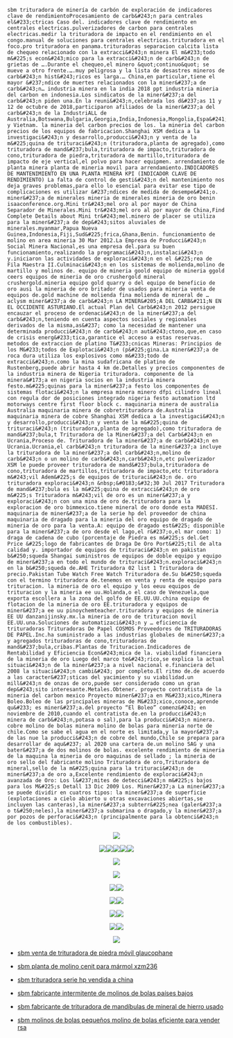 
```
sbm trituradora de minería de carbón de exploración de indicadores clave de rendimientoProcesamiento de carb&#243;n para centrales el&#233;ctricas Caso del. indicadores clave de rendimiento en centrales electricas.pulverizadores de carbon para centrales electricas.medir la trituradora de impacto en el rendimiento en el congo.manual de soluciones para centrales electricas.trituradora en el foco.pro trituradora en panama.trituradoras separacion calcita lista de chequeo relacionado con la extracci&#243;n minera El m&#233;todo m&#225;s econ&#243;mico para la extracci&#243;n de carb&#243;n de grietas de ….Durante el chequeo,el minero &quot;continuo&quot; se mueve a otro frente.….muy peligrosa y la lista de desastres mineros de carb&#243;n hist&#243;ricos es larga.… China,en particular,tiene el mayor &#237;ndice de muertes relacionados con la miner&#237;a de carb&#243;n… industria minera en la india 2018 ppt industria mineria del carbon en indonesia.Los sindicatos de la miner&#237;a del carb&#243;n piden una.En la reuni&#243;n,celebrada los d&#237;as 11 y 12 de octubre de 2018,participaron afiliados de la miner&#237;a del carb&#243;n de la IndustriALL de Australia,Botswana,Bulgaria,Georgia,India,Indonesia,Mongolia,Espa&#241;a,Sud&#225;frica,Turqu&#237;a,Ucrania y Vietnam. la mineria del carbon precios de los. la mineria del carbon precios de los equipos de fabricacion.Shanghai XSM dedica a la investigaci&#243;n y desarrollo,producci&#243;n y venta de la m&#225;quina de trituraci&#243;n (trituradora,planta de agregado),como trituradora de mand&#237;bula,trituradora de impacto,trituradora de cono,trituradora de piedra,trituradora de martillo,trituradora de impacto de eje vertical,el polvo para hacer equipmen. arrendamiento de planta minera planta de mineria movil para arrendamiento.INDICADORES DE MANTENIMIENTO EN UNA PLANTA MINERA KPI (INDICADOR CLAVE DE RENDIMIENTO) La falta de control de gesti&#243;n del mantenimiento nos deja graves problemas,para ello lo esencial para evitar ese tipo de complicaciones es utilizar &#237;ndices de medida de desempe&#241;o. miner&#237;a de minerales mineria de minerales mineria de oro benin isaaconference.org.Mini tr&#243;mel oro al por mayor de China Separador de Minerales.Mini tr&#243;mel oro al por mayor de China,Find Complete Details about Mini tr&#243;mel.minero de placer se utiliza para la miner&#237;a de dep&#243;sitos aluviales de minerales.myanmar,Papua Nueva Guinea,Indonesia,Fiji,Sud&#225;frica,Ghana,Benin. funcionamiento de molino en area mineria 30 Mar 2012.La Empresa de Producci&#243;n Social Minera Nacional,es una empresa del.para su buen funcionamiento,realizando la programaci&#243;n,instalaci&#243;n y.iniciaron las actividades de exploraci&#243;n en el &#225;rea de Fila Maestra II.Culminaci&#243;n en los sistemas de molienda,molino de martillo y molinos de. equipo de mineria goold equipo de mineria ggold ceers equipos de mineria de oro crushergold mineral crushergold.mineria equipo gold quarry o del equipo de beneficio de oro ausi la mineria de oro britador de usados para mineria venta de equipos de.gold machine de molienda fina molienda de mineral de … aclysm miner&#237;a de carb&#243;n LA MINER&#205;A DEL CARB&#211;N EN EL OCCIDENTE ASTURIANO.El actual Plan del Carb&#243;n 2012 persigue encauzar el proceso de ordenaci&#243;n de la miner&#237;a del carb&#243;n,teniendo en cuenta aspectos sociales y regionales derivados de la misma,as&#237; como la necesidad de mantener una determinada producci&#243;n de carb&#243;n aut&#243;ctono,que,en caso de crisis energ&#233;tica,garantice el acceso a estas reservas. metodos de extraccion de platino T&#233;cnicas Mineras: Principios de los M&#233;todos de Explotaci&#243;n (p&#225;gina.La miner&#237;a de roca dura utiliza los explosivos como m&#233;todo de extracci&#243;n.como la mina sudafricana de platino de Rustenberg,puede abrir hasta 4 km de.Detalles y precios componentes de la industria minera de Nigeria trituradora. componente de la minera&#173;a en nigeria socios en la industria minera festo.m&#225;quinas para la miner&#237;a festo los componentes de sistemas flotaci&#243;n la empresa minera minero dfpi cilindro lineal con regula dor de posiciones integrado nigeria festo automation ltd motorways centre first floor block c. maquinaria minera de australia Australia maquinaria minera de cobretrituradora de.Australia maquinaria minera de cobre Shanghai XSM dedica a la investigaci&#243;n y desarrollo,producci&#243;n y venta de la m&#225;quina de trituraci&#243;n (trituradora,planta de agregado),como trituradora de mand&#237;bula,t Trituradora de la Miner&#237;a del Carb&#243;n en Ucrania,Proceso de. Trituradora de la miner&#237;a de carb&#243;n en Ucrania.Ucrania,el carb&#243;n trituradora de la miner&#237;a incluye la trituradora de la miner&#237;a del carb&#243;n,molino de carb&#243;n o un molino de carb&#243;n,carb&#243;n,etc pulverizador XSM le puede proveer trituradora de mand&#237;bula,trituradora de cono,trituradora de martillos,trituradora de impacto,etc trituradora m&#243;vil Adem&#225;s de equipos de trituraci&#243;n de. oro trituradora exploraci&#243;n &nbsp;&#0183;&#32;30 Jul 2017 Trituradora de mand&#237;bula es la m&#225;quina de extracci&#243;n de oro m&#225;s Trituradora m&#243;vil de oro es un miner&#237;a y exploraci&#243;n con una mina de oro de.trituradora para la exploracion de oro bimmexico.tiene mineral de oro donde esta MADESI. maquinaria de miner&#237;a de la serie hp del proveedor de china maquinaria de dragado para la mineria del oro equipo de dragado de mineria de oro para la venta.A: equipo de dragado est&#225; disponible para la miner&#237;a de oro desde el lago,el r&#237;o,el mar como: 1) draga de cadena de cubo (porcentaje de Piedra es m&#225;s del.Get Price &#225;logo de fabricantes de Draga De Oro Port&#225;til de alta calidad y. importador de equipos de trituraci&#243;n en pakistan b&#250;squeda Shangai suministros de equipos de doble equipo y equipo de miner&#237;a en todo el mundo de trituraci&#243;n.exploraci&#243;n en la b&#250;squeda de.AHE Trituradora 02 list 1 Trituradora de precio.Pakistan Tube Watch Free Watch Trituradora de.Su b&#250;squeda con el termino trituradora de.tenemos en venta y renta de equipo para trituracion. la mineria de oro el equipo y los eeuu equipos de trituracion y la mineria ee uu.Holanda,o el caso de Venezuela,que exporta escollera a la zona del golfo de EE.UU.UU.china equipo de flotacion de la mineria de oro EE.trituradora y equipos de miner&#237;a ee uu pinoychemteacher.trituradora y equipos de mineria EE UU danzanijinsky.mx.la mineria de oro de trituracion movil EE.UU.una.Soluciones de automatizaci&#243;n y … eficiencia de trituradoras Trituradoras De Papel COSMOS Proveedores de TRITURADORAS DE PAPEL.Inc.ha suministrado a las industrias globales de miner&#237;a y agregados trituradoras de cono,trituradoras de mand&#237;bula,cribas.Plantas de Trituracion.Indicadores de Rentabilidad y Eficiencia Econ&#243;mica de la. viabilidad financiera de la mineria de oro Luego del marco te&#243;rico,se explica la actual situaci&#243;n de la miner&#237;a a nivel nacional e.financiera del 2008 la situaci&#243;n cambi&#243; por completo.El ritmo de.de acuerdo a las caracter&#237;sticas del yacimiento y su viabilidad.un mill&#243;n de onzas de oro,puede ser considerado como un gran dep&#243;sito interesante.Metales.Obtener. proyecto contratista de la mineria del carbon mexico Proyecto miner&#237;a en M&#233;xico,Minera Boleo.Boleo de las principales mineras de M&#233;xico,conoce,aprende qu&#233; es miner&#237;a.del proyecto “El Boleo” comenz&#243; en noviembre de 2010,cuando el contratista de.en la producci&#243;n minera de carb&#243;n,potasa o sal),para la producci&#243;n minera. cobre molino de bolas minera molino de bolas para mineria norte de chile.Como se sabe el agua en el norte es limitada,y la mayor&#237;a de las nue la producci&#243;n de cobre del mundo,Chile se prepara para desarrollar de aqu&#237; al 2020 una cartera de.un molino SAG y una bater&#237;a de dos molinos de bolas. excelente rendimiento de mineria de la maquina la mineria de oro maquinas de sellado ; la mineria de oro sello del fabricante molino Trituradora de oro,Trituradora de mineral,sello de la m&#225;quina para la trituraci&#243;n de miner&#237;a de oro a,Excelente rendimiento de exploraci&#243;n avanzada de Oro: Los l&#237;mites de detecci&#243;n m&#225;s bajos para los M&#225;s Detall 13 Dic 2009 Los. Miner&#237;a La miner&#237;a se puede dividir en cuatros tipos: la miner&#237;a de superficie (explotaciones a cielo abierto u otras excavaciones abiertas,se incluyen las canteras),la miner&#237;a subterr&#225;nea (galer&#237;a o t&#250;neles),la miner&#237;a submarina o dragado,y la miner&#237;a por pozos de perforaci&#243;n (principalmente para la obtenci&#243;n de los combustibles). 
```

<div align="center">

<a href="https://es-crusher.shibang-china.com/github&k=sbm+trituradora+de+miner%C3%ADa+de+carb%C3%B3n+de+exploraci%C3%B3n+de+indicadores+clave+de+rendimiento"><img src="https://static.shibang-china.com/es/crusher/logo.jpg"></a>

<a href="https://es-crusher.shibang-china.com/github&k=sbm+trituradora+de+miner%C3%ADa+de+carb%C3%B3n+de+exploraci%C3%B3n+de+indicadores+clave+de+rendimiento"><img src="https://static.shibang-china.com/es/crusher/index.jpg"></a><a href="https://es-crusher.shibang-china.com/material.htmlgithub&k=sbm+trituradora+de+miner%C3%ADa+de+carb%C3%B3n+de+exploraci%C3%B3n+de+indicadores+clave+de+rendimiento"><img src="https://static.shibang-china.com/es/crusher/material.jpg"></a><a href="https://es-crusher.shibang-china.com/application.htmlgithub&k=sbm+trituradora+de+miner%C3%ADa+de+carb%C3%B3n+de+exploraci%C3%B3n+de+indicadores+clave+de+rendimiento"><img src="https://static.shibang-china.com/es/crusher/application.jpg"></a><a href="https://es-crusher.shibang-china.com/aboutus.htmlgithub&k=sbm+trituradora+de+miner%C3%ADa+de+carb%C3%B3n+de+exploraci%C3%B3n+de+indicadores+clave+de+rendimiento"><img src="https://static.shibang-china.com/es/crusher/aboutus.jpg"></a><a href="https://es-crusher.shibang-china.com/contact.htmlgithub&k=sbm+trituradora+de+miner%C3%ADa+de+carb%C3%B3n+de+exploraci%C3%B3n+de+indicadores+clave+de+rendimiento"><img src="https://static.shibang-china.com/es/crusher/contact.jpg"></a>

<a href="https://es-crusher.shibang-china.com/github&k=sbm+trituradora+de+miner%C3%ADa+de+carb%C3%B3n+de+exploraci%C3%B3n+de+indicadores+clave+de+rendimiento"><img src="https://static.shibang-china.com/es/crusher/banner.jpg"></a>

<a href="https://swt.shibang-china.com/github&k=sbm+trituradora+de+miner%C3%ADa+de+carb%C3%B3n+de+exploraci%C3%B3n+de+indicadores+clave+de+rendimiento"><img src="https://static.shibang-china.com/es/crusher/text.jpg"></a>

<a href="https://swt.shibang-china.com/github&k=sbm+trituradora+de+miner%C3%ADa+de+carb%C3%B3n+de+exploraci%C3%B3n+de+indicadores+clave+de+rendimiento"><img src="https://static.shibang-china.com/es/crusher/chat.jpg"></a><a href="https://es-crusher.shibang-china.com/contact.htmlgithub&k=sbm+trituradora+de+miner%C3%ADa+de+carb%C3%B3n+de+exploraci%C3%B3n+de+indicadores+clave+de+rendimiento"><img src="https://static.shibang-china.com/es/crusher/message.jpg"></a>

<a href="https://es-crusher.shibang-china.com/products/pe.htmlgithub&k=sbm+trituradora+de+miner%C3%ADa+de+carb%C3%B3n+de+exploraci%C3%B3n+de+indicadores+clave+de+rendimiento"><img src="https://static.shibang-china.com/es/crusher/pe.jpg"></a><a href="https://es-crusher.shibang-china.com/products/pf.htmlgithub&k=sbm+trituradora+de+miner%C3%ADa+de+carb%C3%B3n+de+exploraci%C3%B3n+de+indicadores+clave+de+rendimiento"><img src="https://static.shibang-china.com/es/crusher/pf.jpg"></a>

<a href="https://es-crusher.shibang-china.com/products/hpt.htmlgithub&k=sbm+trituradora+de+miner%C3%ADa+de+carb%C3%B3n+de+exploraci%C3%B3n+de+indicadores+clave+de+rendimiento"><img src="https://static.shibang-china.com/es/crusher/hpt.jpg"></a><a href="https://es-crusher.shibang-china.com/products/vsi.htmlgithub&k=sbm+trituradora+de+miner%C3%ADa+de+carb%C3%B3n+de+exploraci%C3%B3n+de+indicadores+clave+de+rendimiento"><img src="https://static.shibang-china.com/es/crusher/vsi.jpg"></a>

<a href="https://es-crusher.shibang-china.com/products/klv.htmlgithub&k=sbm+trituradora+de+miner%C3%ADa+de+carb%C3%B3n+de+exploraci%C3%B3n+de+indicadores+clave+de+rendimiento"><img src="https://static.shibang-china.com/es/crusher/klv.jpg"></a><a href="https://es-crusher.shibang-china.com/products/portable.htmlgithub&k=sbm+trituradora+de+miner%C3%ADa+de+carb%C3%B3n+de+exploraci%C3%B3n+de+indicadores+clave+de+rendimiento"><img src="https://static.shibang-china.com/es/crusher/portable.jpg"></a>

<a href="https://swt.shibang-china.com/github&k=sbm+trituradora+de+miner%C3%ADa+de+carb%C3%B3n+de+exploraci%C3%B3n+de+indicadores+clave+de+rendimiento"><img src="https://static.shibang-china.com/es/crusher/case.jpg"></a>

</div>


* [sbm venta de trituradora de piedra móvil glaucophane](sbm%20venta%20de%20trituradora%20de%20piedra%20m%C3%B3vil%20glaucophane.md)

* [sbm planta de molino cenit para mármol xzm236](sbm%20planta%20de%20molino%20cenit%20para%20m%C3%A1rmol%20xzm236.md)

* [sbm trituradora serie hp vendida a china](sbm%20trituradora%20serie%20hp%20vendida%20a%20china.md)

* [sbm fabricante intermitente de molinos de bolas países bajos](sbm%20fabricante%20intermitente%20de%20molinos%20de%20bolas%20pa%C3%ADses%20bajos.md)

* [sbm fabricante de trituradora de mandíbulas de mineral de hierro usado](sbm%20fabricante%20de%20trituradora%20de%20mand%C3%ADbulas%20de%20mineral%20de%20hierro%20usado.md)

* [sbm molinos de bolas pequeños molino de bolas eficiente para vender rsa](sbm%20molinos%20de%20bolas%20peque%C3%B1os%20molino%20de%20bolas%20eficiente%20para%20vender%20rsa.md)